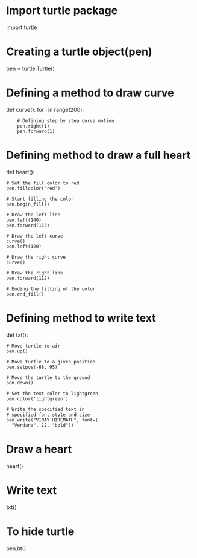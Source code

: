 # Import turtle package
import turtle
  
# Creating a turtle object(pen)
pen = turtle.Turtle()
  
# Defining a method to draw curve
def curve():
    for i in range(200):
  
        # Defining step by step curve motion
        pen.right(1)
        pen.forward(1)
  
# Defining method to draw a full heart
def heart():
  
    # Set the fill color to red
    pen.fillcolor('red')
  
    # Start filling the color
    pen.begin_fill()
  
    # Draw the left line
    pen.left(140)
    pen.forward(113)
  
    # Draw the left curve
    curve()
    pen.left(120)
  
    # Draw the right curve
    curve()
  
    # Draw the right line
    pen.forward(112)
  
    # Ending the filling of the color
    pen.end_fill()
  
# Defining method to write text
def txt():
  
    # Move turtle to air
    pen.up()
  
    # Move turtle to a given position
    pen.setpos(-68, 95)
  
    # Move the turtle to the ground
    pen.down()
  
    # Set the text color to lightgreen
    pen.color('lightgreen')
  
    # Write the specified text in 
    # specified font style and size
    pen.write("VINAY HIREMATH", font=(
      "Verdana", 12, "bold"))
  
  
# Draw a heart
heart()
  
# Write text
txt()
  
# To hide turtle
pen.ht()
